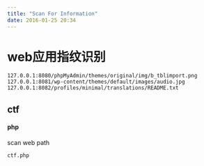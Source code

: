 ```yaml
---
title: "Scan For Information"
date: 2016-01-25 20:34
---
```


# web应用指纹识别

```
127.0.0.1:8080/phpMyAdmin/themes/original/img/b_tblimport.png
127.0.0.1:8081/wp-content/themes/default/images/audio.jpg
127.0.0.1:8082/profiles/minimal/translations/README.txt
```

## ctf

#### php

scan web path

```
ctf.php
```
